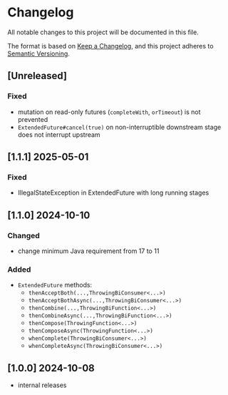 # Changelog

All notable changes to this project will be documented in this file.

The format is based on [Keep a Changelog](https://keepachangelog.com/en/1.1.0/),
and this project adheres to [Semantic Versioning](https://semver.org/spec/v2.0.0.html).


## [Unreleased]

### Fixed

- mutation on read-only futures (`completeWith`, `orTimeout`) is not prevented
- `ExtendedFuture#cancel(true)` on non-interruptible downstream stage does not interrupt upstream


## [1.1.1] 2025-05-01

### Fixed

- IllegalStateException in ExtendedFuture with long running stages


## [1.1.0] 2024-10-10

### Changed
- change minimum Java requirement from 17 to 11

### Added
- `ExtendedFuture` methods:
  - `thenAcceptBoth(...,ThrowingBiConsumer<...>)`
  - `thenAcceptBothAsync(...,ThrowingBiConsumer<...>)`
  - `thenCombine(...,ThrowingBiFunction<...>)`
  - `thenCombineAsync(...,ThrowingBiFunction<...>)`
  - `thenCompose(ThrowingFunction<...>)`
  - `thenComposeAsync(ThrowingFunction<...>)`
  - `whenComplete(ThrowingBiConsumer<...>)`
  - `whenCompleteAsync(ThrowingBiConsumer<...>)`


## [1.0.0] 2024-10-08

- internal releases
